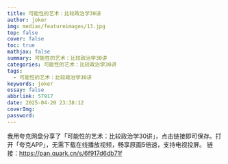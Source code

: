 ```yaml
---
title: 可能性的艺术：比较政治学30讲
author: joker
img: medias/featureimages/13.jpg
top: false
cover: false
toc: true
mathjax: false
summary: 可能性的艺术：比较政治学30讲
categories: 可能性的艺术：比较政治学30讲
tags:
  - 可能性的艺术：比较政治学30讲
keywords: joker
essay: false
abbrlink: 57917
date: 2025-04-20 23:38:12
coverImg:
password:
---
```


我用夸克网盘分享了「可能性的艺术：比较政治学30讲」，点击链接即可保存。打开「夸克APP」，无需下载在线播放视频，畅享原画5倍速，支持电视投屏。
链接：https://pan.quark.cn/s/6f917d6db71f
